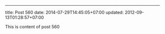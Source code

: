 ---
title: Post 560
date: 2014-07-29T14:45:05+07:00
updated: 2012-09-13T01:28:57+07:00

This is content of post 560